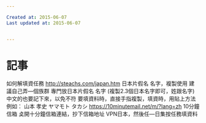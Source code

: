 ```yaml
---

Created at: 2015-06-07
Last updated at: 2015-06-07


---
```


# 記事


如何解填資任務
http://steachs.com/japan.htm
日本片假名 名字，複製使用
建議自己弄—個族群
專門放日本片假名 名字
(複製2.3個日本名字即可，姓跟名字)
中文的也要記下來，以免不符
要填資料時，直接手指複製，填資時，用貼上方法
例如：
山本 孝史
ヤマモト タカシ
https://10minutemail.net/m/?lang=zh
10分鐘信箱
奌開十分鐘信箱連結，抄下信箱地址
VPN日本，然後任—日集按任務填資料

